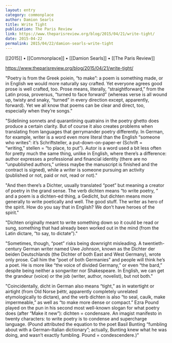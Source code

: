 ```yaml
---
layout: entry
category: commonplace
author: Damion Searls
title: Write Tight
publication: The Paris Review
link: https://www.theparisreview.org/blog/2015/04/21/write-tight/
date: 2015-04-22
permalink: 2015/04/22/damion-searls-write-tight
---
```


[[2015]] • [[Commonplace]] • [[Damion Searls]] • [[The Paris Review]] 

https://www.theparisreview.org/blog/2015/04/21/write-tight/

"Poetry is from the Greek poiein, “to make”: a poem is something made, or in English we would more naturally say crafted. Yet everyone agrees good prose is well crafted, too. Prose means, literally, “straightforward,” from the Latin prosa, proversus, “turned to face forward” (whereas verse is all wound up, twisty and snaky, “turned” in every direction except, apparently, forward). Yet we all know that poems can be clear and direct, too, especially when they’re songs."
 
"Sidelining sonnets and quarantining quatrains in the poetry ghetto does produce a certain clarity. But of course it also creates problems when translating from languages that gerrymander poetry differently. In German, for example, writer is a word even more literal than the English “someone who writes”: it’s Schriftsteller, a put-down-on-paper-er (Schrift = “writing,” stellen = “to place, to put”). Autor is a word used a bit less often for pretty much the same thing, unlike in English, where there’s a difference: author expresses a professional and financial identity (there are no “unpublished authors,” unless maybe the manuscript is finished and the contract is signed), while a writer is someone pursuing an activity (published or not, paid or not, read or not)."

"And then there’s a Dichter, usually translated “poet” but meaning a creator of poetry in the grand sense. The verb dichten means “to write poetry, ” and a poem is a dichten-ed thing, a Gedicht, but dichten means more generally to write poetically and well. The good stuff. The writer as hero of the spirit. How do you say that in English? We don’t have heroes of the spirit."

"Dichten originally meant to write something down so it could be read or sung, something that had already been worked out in the mind (from the Latin dictare, “to say, to dictate”)."

"Sometimes, though, “poet” risks being downright misleading. A twentieth-century German writer named Uwe Johnson, known as the Dichter der beiden Deutschlands (the Dichter of both East and West Germany), wrote only prose. Call him the “poet of both Germanies” and people will think he’s a poet. He is more like “the voice of divided Germany,” or even “the bard,” despite being neither a songwriter nor Shakespeare. In English, we can get the grandeur (voice) or the job (writer, author, novelist), but not both."

"Coincidentally, dicht in German also means “tight,” as in watertight or airtight (from Old Norse þéttr, apparently completely unrelated etymologically to dictare), and the verb dichten is also “to seal, caulk, make impermeable,” as well as “to make more dense or compact.” Ezra Pound played on the pun in his second most well-known slogan for what poetry does (after “Make it new”): dichten = condensare. An imagist manifesto in twenty characters: to write poetry is to condense and supercharge language. (Pound attributed the equation to the poet Basil Bunting “fumbling about with a German–Italian dictionary”; actually, Bunting knew what he was doing, and wasn’t exactly fumbling. Pound = condescendere.)"
